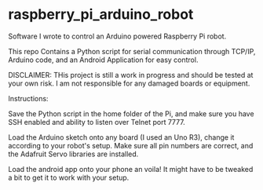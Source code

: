 raspberry_pi_arduino_robot
==========================

Software I wrote to control an Arduino powered Raspberry Pi robot. 

This repo Contains a Python script for serial communication through TCP/IP, Arduino code, and an Android Application for easy control.

DISCLAIMER: THis project is still a work in progress and should be tested at your own risk. I am not responsible for any damaged boards or equipment. 

Instructions:

Save the Python script in the home folder of the Pi, and make sure you have SSH enabled and ability to listen over Telnet port 7777.

Load the Arduino sketch onto any board (I used an Uno R3), change it according to your robot's setup. Make sure all pin numbers are correct, and the Adafruit Servo libraries are installed.

Load the android app onto your phone an voila! It might have to be tweaked a bit to get it to work with your setup.
